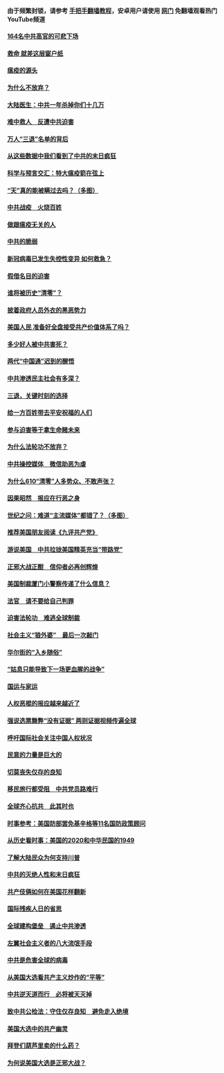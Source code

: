 #### 由于频繁封锁，请参考 [手把手翻墙教程](https://github.com/gfw-breaker/guides/wiki/)，安卓用户请使用 [网门](https://github.com/gfw-breaker/nogfw/blob/master/dl.md?t=01221800) 免翻墙观看热门YouTube频道 

#### [164名中共高官的可悲下场](../pages/251/418676.md?t=01221800) 

#### [救命 就差这层窗户纸](../pages/251/418706.md?t=01221800) 

#### [瘟疫的源头](../pages/251/418661.md?t=01221800) 

#### [为什么不放弃？](../pages/251/418691.md?t=01221800) 

#### [大陆医生：中共一年杀掉你们十几万](../pages/251/418670.md?t=01221800) 

#### [难中救人　反遭中共迫害](../pages/251/418414.md?t=01221800) 

#### [万人“三退”名单的背后](../pages/251/418505.md?t=01221800) 

#### [从这些数据中我们看到了中共的末日疯狂](../pages/251/418420.md?t=01221800) 

#### [科学与预言交汇：特大瘟疫箭在弦上](../pages/251/418266.md?t=01221800) 

#### [“天”真的能被瞒过去吗？（多图）](../pages/251/418308.md?t=01221800) 

#### [中共战疫　火烧百姓](../pages/251/418220.md?t=01221800) 

#### [做跟瘟疫无关的人](../pages/251/418171.md?t=01221800) 

#### [中共的脆弱](../pages/251/418196.md?t=01221800) 

#### [新冠病毒已发生失控性变异 如何救急？](../pages/251/418032.md?t=01221800) 

#### [假借名目的迫害](../pages/251/418055.md?t=01221800) 

#### [谁将被历史“清零”？](../pages/251/417485.md?t=01221800) 

#### [披着政府人员外衣的黑恶势力](../pages/251/417442.md?t=01221800) 

#### [美国人民 准备好全盘接受共产价值体系了吗？](../pages/251/417491.md?t=01221800) 

#### [多少好人被中共害死？](../pages/251/417144.md?t=01221800) 

#### [两代“中国通”迟到的醒悟](../pages/251/417064.md?t=01221800) 

#### [中共渗透民主社会有多深？](../pages/251/417063.md?t=01221800) 

#### [三退，关键时刻的选择](../pages/251/416969.md?t=01221800) 

#### [给一方百姓带去平安祝福的人们](../pages/251/416941.md?t=01221800) 

#### [参与迫害等于拿生命赌未来](../pages/251/416856.md?t=01221800) 

#### [为什么法轮功不放弃？](../pages/251/416864.md?t=01221800) 

#### [中共操控媒体　微信助恶为虐](../pages/251/416724.md?t=01221800) 

#### [为什么610“清零”人多势众、不敢声张？](../pages/251/416632.md?t=01221800) 

#### [因果昭然　报应在行恶之身](../pages/251/416582.md?t=01221800) 

#### [世纪之问：难道“主流媒体”都错了？（多图）](../pages/251/416571.md?t=01221800) 

#### [推荐美国朋友阅读《九评共产党》](../pages/251/416510.md?t=01221800) 

#### [游说美国　中共拉拢美国精英充当“带路党”](../pages/251/416529.md?t=01221800) 

#### [正邪大战正酣　信仰者必再创辉煌](../pages/251/416433.md?t=01221800) 

#### [美国制裁厦门小警察传递了什么信息？](../pages/251/416432.md?t=01221800) 

#### [法官　请不要给自己判罪](../pages/251/416379.md?t=01221800) 

#### [迫害法轮功　难逃全球制裁](../pages/251/416380.md?t=01221800) 

#### [社会主义“狼外婆”　最后一次敲门](../pages/251/416394.md?t=01221800) 

#### [华尔街的“入乡随俗”](../pages/251/416395.md?t=01221800) 

#### [“姑息只能导致下一场更血腥的战争”](../pages/251/416223.md?t=01221800) 

#### [国运与家运](../pages/251/416224.md?t=01221800) 

#### [人权恶棍的报应越来越近了](../pages/251/416276.md?t=01221800) 

#### [强说选票舞弊“没有证据” 两则证据视频传遍全球](../pages/251/416227.md?t=01221800) 

#### [呼吁国际社会关注中国人权状况](../pages/251/416135.md?t=01221800) 

#### [民意的力量是巨大的](../pages/251/416222.md?t=01221800) 

#### [切莫丧失仅存的良知](../pages/251/416134.md?t=01221800) 

#### [移民旅行都受阻　中共党员路难行](../pages/251/416033.md?t=01221800) 

#### [全球齐心抗共　此其时也](../pages/251/415989.md?t=01221800) 

#### [时事参考：美国防部罢免基辛格等11名国防政策顾问](../pages/251/415970.md?t=01221800) 

#### [从历史看时事：美国的2020和中华民国的1949](../pages/251/415949.md?t=01221800) 

#### [了解大陆民众为何支持川普](../pages/251/415950.md?t=01221800) 

#### [中共的灭绝人性和末日疯狂](../pages/251/415944.md?t=01221800) 

#### [共产伎俩如何在美国花样翻新](../pages/251/415908.md?t=01221800) 

#### [国际残疾人日的省思](../pages/251/415849.md?t=01221800) 

#### [全球建构堡垒　遏止中共渗透](../pages/251/415850.md?t=01221800) 

#### [左翼社会主义者的八大流氓手段](../pages/251/415802.md?t=01221800) 

#### [中共是危害全球的病毒](../pages/251/415569.md?t=01221800) 

#### [从美国大选看共产主义炒作的“平等”](../pages/251/415654.md?t=01221800) 

#### [中共逆天道而行　必将被天灭掉](../pages/251/415626.md?t=01221800) 

#### [致中共公检法：守住仅存良知　避免走入绝境](../pages/251/415627.md?t=01221800) 

#### [美国大选中的共产幽灵](../pages/251/415618.md?t=01221800) 

#### [拜登们葫芦里卖的什么药？](../pages/251/415531.md?t=01221800) 

#### [为何说美国大选是正邪大战？](../pages/251/415530.md?t=01221800) 

